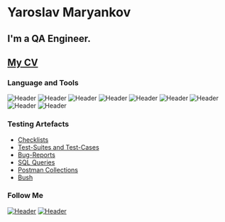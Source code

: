 # Yaroslav Maryankov
## I'm a QA Engineer. 
## [My CV](https://github.com/Yaroslav0314/my-cv)

### Language and Tools
![Header](https://img.shields.io/badge/Jira-090909?style=for-the-badge&logo=jira&logoColor=136be1)
![Header](https://img.shields.io/badge/Postman-090909?style=for-the-badge&logo=postman&logoColor=f76935)
![Header](https://img.shields.io/badge/Swagger-090909?style=for-the-badge&logo=swagger&logoColor=7ede2b)
![Header](https://img.shields.io/badge/Github-090909?style=for-the-badge&logo=github&logoColor=8cc4d7)
![Header](https://img.shields.io/badge/MySQL-090909?style=for-the-badge&logo=mysql&logoColor=00618a)
![Header](https://img.shields.io/badge/DevTools-090909?style=for-the-badge&logo=googlechrome&logoColor=2674f2)
![Header](https://img.shields.io/badge/AndroidStudio-090909?style=for-the-badge&logo=androidstudio&logoColor=3ad07d)
![Header](https://img.shields.io/badge/Fiddler-090909?style=for-the-badge&logo=fiddler&logoColor=8cc4d7)
![Header](https://img.shields.io/badge/CharlesProxy-090909?style=for-the-badge&logo=charlesproxy&logoColor=8cc4d7)

### Testing Artefacts

- [Checklists](https://github.com/Yaroslav0314/Checklists)
- [Test-Suites and Test-Cases](https://github.com/Yaroslav0314/Test-Suites-and-Test-Cases)
- [Bug-Reports](https://github.com/Yaroslav0314/Bug-Reports)
- [SQL Queries](https://github.com/Yaroslav0314/SQL-Queries)
- [Postman Collections](https://github.com/Yaroslav0314/Postman-Collections.git)
- [Bush](https://github.com/Yaroslav0314/bush)
### Follow Me
[![Header](https://img.shields.io/badge/Telegram-090909?style=for-the-badge&logo=telegram&logoColor=31a5db)](https://t.me/yaroslav0314)
[![Header](https://img.shields.io/badge/Linkedin-090909?style=for-the-badge&logo=linkedin&logoColor=0073b1)](https://www.linkedin.com/in/yaroslav-maryankov-28209b215/)

